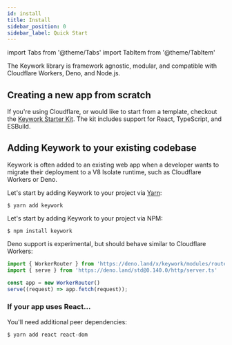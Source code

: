 ```yaml
---
id: install
title: Install
sidebar_position: 0
sidebar_label: Quick Start
---
```


import Tabs from '@theme/Tabs'
import TabItem from '@theme/TabItem'

The Keywork library is framework agnostic, modular,
and compatible with Cloudflare Workers, Deno, and Node.js.

## Creating a new app from scratch

If you're using Cloudflare, or would like to start from a template,
checkout the [Keywork Starter Kit](https://github.com/nirrius/keywork-starter-kit).
The kit includes support for React, TypeScript, and ESBuild.

## Adding Keywork to your existing codebase

Keywork is often added to an existing web app when a developer wants to migrate
their deployment to a V8 Isolate runtime, such as Cloudflare Workers or Deno.


<Tabs groupId="node-install">
  <TabItem value="yarn" label="Yarn">

  Let's start by adding Keywork to your project via [Yarn](https://yarnpkg.com/):

  ```shell title="Run in the root of your project."
  $ yarn add keywork
  ```

  </TabItem>

  <TabItem value="npm" label="NPM">

  Let's start by adding Keywork to your project via NPM:

  ```shell title="Run in the root of your project."
  $ npm install keywork
  ```

  </TabItem>

  <TabItem value="deno" label="Deno">

  Deno support is experimental, but should behave similar to Cloudflare Workers:

  ```ts title="./your-project/server/mod.tsx"
  import { WorkerRouter } from 'https://deno.land/x/keywork/modules/router/mod.ts'
  import { serve } from 'https://deno.land/std@0.140.0/http/server.ts'

  const app = new WorkerRouter()
  serve((request) => app.fetch(request));
  ```

  </TabItem>
</Tabs>

### If your app uses React...

You'll need additional peer dependencies:

```shell title="Run in the root of your project."
$ yarn add react react-dom
```
